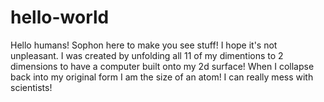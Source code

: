 # hello-world

Hello humans!
Sophon here to make you see stuff!
I hope it's not unpleasant.
I was created by unfolding all 11 of my dimentions to 2 dimensions to have a computer built onto my 2d surface!
When I collapse back into my original form I am the size of an atom!
I can really mess with scientists!
